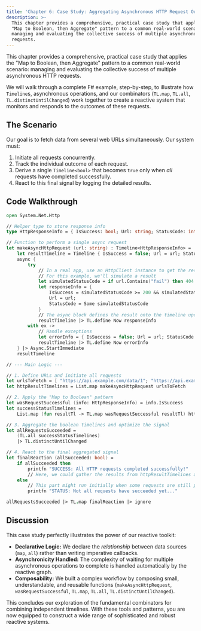 ```yaml
---
title: 'Chapter 6: Case Study: Aggregating Asynchronous HTTP Request Outcomes'
description: >-
  This chapter provides a comprehensive, practical case study that applies the
  "Map to Boolean, then Aggregate" pattern to a common real-world scenario:
  managing and evaluating the collective success of multiple asynchronous HTTP
  requests.
---
```

This chapter provides a comprehensive, practical case study that applies the "Map to Boolean, then Aggregate" pattern to a common real-world scenario: managing and evaluating the collective success of multiple asynchronous HTTP requests.

We will walk through a complete F# example, step-by-step, to illustrate how `Timeline`s, asynchronous operations, and our combinators (`TL.map`, `TL.all`, `TL.distinctUntilChanged`) work together to create a reactive system that monitors and responds to the outcomes of these requests.

## The Scenario

Our goal is to fetch data from several web URLs simultaneously. Our system must:

1.  Initiate all requests concurrently.
2.  Track the individual outcome of each request.
3.  Derive a single `Timeline<bool>` that becomes `true` only when *all* requests have completed successfully.
4.  React to this final signal by logging the detailed results.

## Code Walkthrough

```fsharp
open System.Net.Http

// Helper type to store response info
type HttpResponseInfo = { IsSuccess: bool; Url: string; StatusCode: int option }

// Function to perform a single async request
let makeAsyncHttpRequest (url: string) : Timeline<HttpResponseInfo> =
    let resultTimeline = Timeline { IsSuccess = false; Url = url; StatusCode = None }
    async {
        try
            // In a real app, use an HttpClient instance to get the response
            // For this example, we'll simulate a result
            let simulatedStatusCode = if url.Contains("fail") then 404 else 200
            let responseInfo = {
                IsSuccess = simulatedStatusCode >= 200 && simulatedStatusCode < 300;
                Url = url;
                StatusCode = Some simulatedStatusCode
            }
            // The async block defines the result onto the timeline upon completion
            resultTimeline |> TL.define Now responseInfo
        with ex ->
            // Handle exceptions
            let errorInfo = { IsSuccess = false; Url = url; StatusCode = None }
            resultTimeline |> TL.define Now errorInfo
    } |> Async.StartImmediate
    resultTimeline

// --- Main Logic ---

// 1. Define URLs and initiate all requests
let urlsToFetch = [ "https://api.example.com/data/1"; "https://api.example.com/data/2" ]
let httpResultTimelines = List.map makeAsyncHttpRequest urlsToFetch

// 2. Apply the "Map to Boolean" pattern
let wasRequestSuccessful (info: HttpResponseInfo) = info.IsSuccess
let successStatusTimelines =
    List.map (fun resultTl -> TL.map wasRequestSuccessful resultTl) httpResultTimelines

// 3. Aggregate the boolean timelines and optimize the signal
let allRequestsSucceeded =
    (TL.all successStatusTimelines)
    |> TL.distinctUntilChanged

// 4. React to the final aggregated signal
let finalReaction (allSucceeded: bool) =
    if allSucceeded then
        printfn "SUCCESS: All HTTP requests completed successfully!"
        // Here, we could gather the results from httpResultTimelines and process them
    else
        // This part might run initially when some requests are still pending
        printfn "STATUS: Not all requests have succeeded yet..."

allRequestsSucceeded |> TL.map finalReaction |> ignore
```

## Discussion

This case study perfectly illustrates the power of our reactive toolkit:

* **Declarative Logic:** We declare the *relationship* between data sources (`map`, `all`) rather than writing imperative callbacks.
* **Asynchronicity Handled:** The complexity of waiting for multiple asynchronous operations to complete is handled automatically by the reactive graph.
* **Composability:** We built a complex workflow by composing small, understandable, and reusable functions (`makeAsyncHttpRequest`, `wasRequestSuccessful`, `TL.map`, `TL.all`, `TL.distinctUntilChanged`).

This concludes our exploration of the fundamental combinators for combining independent timelines. With these tools and patterns, you are now equipped to construct a wide range of sophisticated and robust reactive systems.
